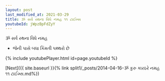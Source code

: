 ```yaml
---
layout: post
last_modified_at: 2021-03-29
title: ૐ સર્વ રથના વિધે નમહ ૧૧ ટાઈમ્સ
youtubeId: jWpzBpFdZyY
---
```

 
 
 ૐ સર્વ રથના વિધે નમહ  
 
 -  જેની પાસે બધા કિંમતી પથ્થરો છે 
 
  
 
  
 
 
 
 
 
 


{% include youtubePlayer.html id=page.youtubeId %}
 
[Next]({{ site.baseurl }}{% link  split1/_posts/2014-04-16-ૐ કુરુ કારઠરે નમહ ૧૧ ટાઈમ્સ.md%})
 
